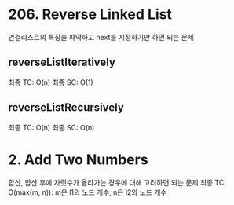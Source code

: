 
# 206. Reverse Linked List

연결리스트의 특징을 파악하고 next를 지정하기만 하면 되는 문제

## reverseListIteratively 
최종 TC: O(n)
최종 SC: O(1)  

## reverseListRecursively
최종 TC: O(n)
최종 SC: O(n)  

# 2. Add Two Numbers

합산, 합산 후에 자릿수가 올라가는 경우에 대해 고려하면 되는 문제
최종 TC: O(max(m, n)): m은 l1의 노드 개수, n은 l2의 노드 개수